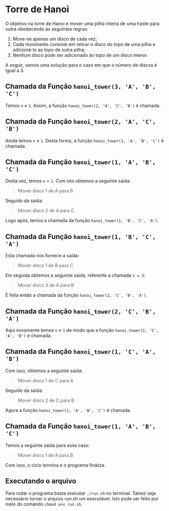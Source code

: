 # Torre de Hanoi

O objetivo na torre de Hanoi é mover uma pilha inteira de uma haste para outra obedecendo às seguintes regras:

1. Move-se apenas um disco de cada vez;
2. Cada movimento consiste em retirar o disco do topo de uma pilha e adicioná-lo ao topo de outra pilha;
3. Nenhum disco pode ser adicionado ao topo de um disco menor.

A seguir, vemos uma solução para o caso em que o número de discos é igual a 3.

## Chamada da Função `hanoi_tower(3, 'A', 'B', 'C')`

Temos `n` &ne; `1`. Assim, a função `hanoi_tower(2, 'A', 'C', 'B')` é chamada.

## Chamada da Função `hanoi_tower(2, 'A', 'C', 'B')`

Ainda temos `n` &ne; `1`. Desta forma, a função `hanoi_tower(1, 'A', 'B', 'C')` é chamada.

## Chamada da Função `hanoi_tower(1, 'A', 'B', 'C')`

Desta vez, temos `n` = `1`. Com isto obtemos a seguinte saída:

> Mover disco 1 de A para B

Seguido da saída:

> Mover disco 2 de A para C

Logo após, temos a chamada da função `hanoi_tower(1, 'B', 'C', 'A')`.

## Chamada da Função `hanoi_tower(1, 'B', 'C', 'A')`

Esta chamada nos fornece a saída:

> Mover disco 1 de B para C

Em seguida obtemos a seguinte saída, referente a chamada `n = 3`:

> Mover disco 3 de A para B

É feita então a chamada da função `hanoi_tower(2, 'C', 'B', 'A')`.

## Chamada da Função `hanoi_tower(2, 'C', 'B', 'A')`

Aqui novamente temos `n` &ne; `1` de modo que a função `hanoi_tower(1, 'C', 'A', 'B')` é chamada.

## Chamada da Função `hanoi_tower(1, 'C', 'A', 'B')`

Com isso, obtemos a seguinte saída:

> Mover disco 1 de C para A

Seguido da saída:

> Mover disco 2 de C para B

Agora a função `hanoi_tower(1, 'A', 'B', 'C')` é chamada.

## Chamada da Função `hanoi_tower(1, 'A', 'B', 'C')`

Temos a seguinte saída para esse caso:

> Mover disco 1 de A para B

Com isso, o ciclo termina e o programa finaliza.

## Executando o arquivo

Para rodar o programa basta executar `./run.sh` no terminal. Talvez seja necessário tornar o arquivo run.sh um executável. Isto pode ser feito por meio do comando `chmod u+x run.sh`.
